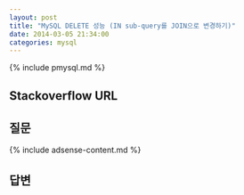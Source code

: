 ```yaml
---
layout: post
title: "MySQL DELETE 성능 (IN sub-query를 JOIN으로 변경하기)"
date: 2014-03-05 21:34:00
categories: mysql
---
```


{% include pmysql.md %}

## Stackoverflow URL

## 질문

{% include adsense-content.md %}

## 답변

